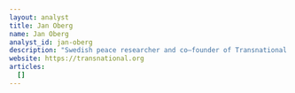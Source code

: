 ```yaml
---
layout: analyst
title: Jan Oberg
name: Jan Oberg
analyst_id: jan-oberg
description: "Swedish peace researcher and co–founder of Transnational Foundation; independent thought leadership on conflict resolution and non–violence."
website: https://transnational.org
articles:
  []
---
```


